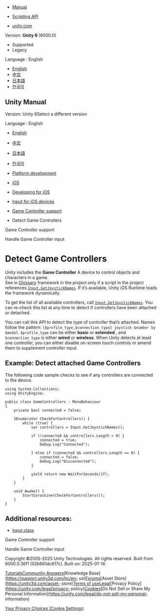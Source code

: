 [](https://docs.unity3d.com)

  * [Manual](../Manual/index.html)
  * [Scripting API](../ScriptReference/index.html)

  * [unity.com](https://unity.com/)

Version: **Unity 6** (6000.0)

  * Supported
  * Legacy

Language : English

  * [English](/Manual/ios-detect-game-controllers.html)
  * [中文](/cn/current/Manual/ios-detect-game-controllers.html)
  * [日本語](/ja/current/Manual/ios-detect-game-controllers.html)
  * [한국어](/kr/current/Manual/ios-detect-game-controllers.html)

[](https://docs.unity3d.com)

## Unity Manual

Version: Unity 6Select a different version

Language : English

  * [English](/Manual/ios-detect-game-controllers.html)
  * [中文](/cn/current/Manual/ios-detect-game-controllers.html)
  * [日本語](/ja/current/Manual/ios-detect-game-controllers.html)
  * [한국어](/kr/current/Manual/ios-detect-game-controllers.html)

  * [Platform development ](PlatformSpecific.html)
  * [iOS](iphone.html)
  * [Developing for iOS](ios-developing.html)
  * [Input for iOS devices](ios-input.html)
  * [Game Controller support](ios-game-controller-support.html)
  * Detect Game Controllers

[](ios-game-controller-support.html)

Game Controller support

[](ios-handle-game-controller-input.html)

Handle Game Controller input

# Detect Game Controllers

Unity includes the **Game Controller** A device to control objects and
characters in a game.  
See in [Glossary](Glossary.html#gamecontroller) framework in the project only
if a script in the project references
[`Input.GetJoystickNames`](../ScriptReference/Input.GetJoystickNames.html). If
it’s available, Unity iOS Runtime loads the framework dynamically.

To get the list of all available controllers, call
[`Input.GetJoystickNames`](../ScriptReference/Input.GetJoystickNames.html).
You can re-check this list at any time to detect if controllers have been
attached or detached.

You can call this API to detect the type of controller that’s attached. Names
follow the pattern: `[$profile_type,$connection_type] joystick $number by
$model`. `$profile_type` can be either **basic** or **extended** , and
`$connection_type` is either **wired** or **wireless**. When Unity detects at
least one controller, you can either disable on-screen touch controls or amend
them to supplement controller input.

## Example: Detect attached Game Controllers

The following code sample checks to see if any controllers are connected to
the device.

    
    
    using System.Collections;
    using UnityEngine;
    
    public class GameControllers : MonoBehaviour
    {
        private bool connected = false;
    
        IEnumerator CheckForControllers() {
            while (true) {
                var controllers = Input.GetJoystickNames();
    
                if (!connected && controllers.Length > 0) {
                    connected = true;
                    Debug.Log("Connected");
                
                } else if (connected && controllers.Length == 0) {         
                    connected = false;
                    Debug.Log("Disconnected");
                }
    
                yield return new WaitForSeconds(1f);
            }
        }
    
        void Awake() {
            StartCoroutine(CheckForControllers());
        }
    }
    

## Additional resources:

  * [Input class](../ScriptReference/Input.html)

[](ios-game-controller-support.html)

Game Controller support

[](ios-handle-game-controller-input.html)

Handle Game Controller input

Copyright ©2005-2025 Unity Technologies. All rights reserved. Built from
6000.0.36f1 (02b661dc617c). Built on: 2025-01-14.

[Tutorials](https://learn.unity.com/)[Community
Answers](https://answers.unity3d.com)[Knowledge
Base](https://support.unity3d.com/hc/en-
us)[Forums](https://forum.unity3d.com)[Asset Store](https://unity3d.com/asset-
store)[Terms of
use](https://docs.unity3d.com/Manual/TermsOfUse.html)[Legal](https://unity.com/legal)[Privacy
Policy](https://unity.com/legal/privacy-
policy)[Cookies](https://unity.com/legal/cookie-policy)[Do Not Sell or Share
My Personal Information](https://unity.com/legal/do-not-sell-my-personal-
information)

[Your Privacy Choices (Cookie Settings)](javascript:void\(0\);)

